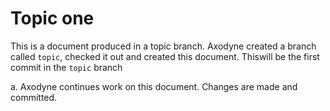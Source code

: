 # Topic one

This is a document produced in a topic branch. Axodyne created a branch called ```topic```, checked it out and created this document. Thiswill be the first commit in the ```topic``` branch

a. Axodyne continues work on this document. Changes are made and committed.

